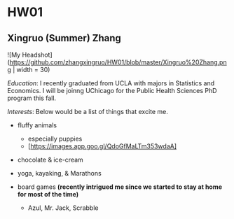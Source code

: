 # HW01
## Xingruo (Summer) Zhang

![My Headshot](https://github.com/zhangxingruo/HW01/blob/master/Xingruo%20Zhang.png | width = 30)

*Education*: I recently graduated from UCLA with majors in Statistics and Economics. I will be joinng UChicago for the Public Health Sciences PhD program this fall.  

*Interests*: Below would be a list of things that excite me.  

* fluffy animals  
    + especially puppies 
    + [https://images.app.goo.gl/QdoGfMaLTm353wdaA]

* chocolate & ice-cream  
* yoga, kayaking, & Marathons  
* board games **(recently intrigued me since we started to stay at home for most of the time)**  
    + Azul, Mr. Jack, Scrabble  



    
    

